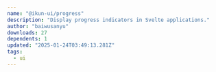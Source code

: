 ```yaml
---
name: "@ikun-ui/progress"
description: "Display progress indicators in Svelte applications."
author: "baiwusanyu"
downloads: 27
dependents: 1
updated: "2025-01-24T03:49:13.281Z"
tags: 
  - ui
---
```

